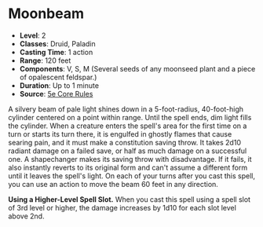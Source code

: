 # Moonbeam

- **Level**: 2
- **Classes**: Druid, Paladin
- **Casting Time**: 1 action
- **Range**: 120 feet
- **Components**: V, S, M (Several seeds of any moonseed plant and a piece of opalescent feldspar.)
- **Duration**: Up to 1 minute
- **Source**: [5e Core Rules](http://dnd.wizards.com/articles/features/systems-reference-document-srd)

A silvery beam of pale light shines down in a 5-foot-radius, 40-foot-high cylinder centered on a point within range. Until the spell ends, dim light fills the cylinder. When a creature enters the spell's area for the first time on a turn or starts its turn there, it is engulfed in ghostly flames that cause searing pain, and it must make a constitution saving throw. It takes 2d10 radiant damage on a failed save, or half as much damage on a successful one. A shapechanger makes its saving throw with disadvantage. If it fails, it also instantly reverts to its original form and can't assume a different form until it leaves the spell's light. On each of your turns after you cast this spell, you can use an action to move the beam 60 feet in any direction.

**Using a Higher-Level Spell Slot.** When you cast this spell using a spell slot of 3rd level or higher, the damage increases by 1d10 for each slot level above 2nd.
